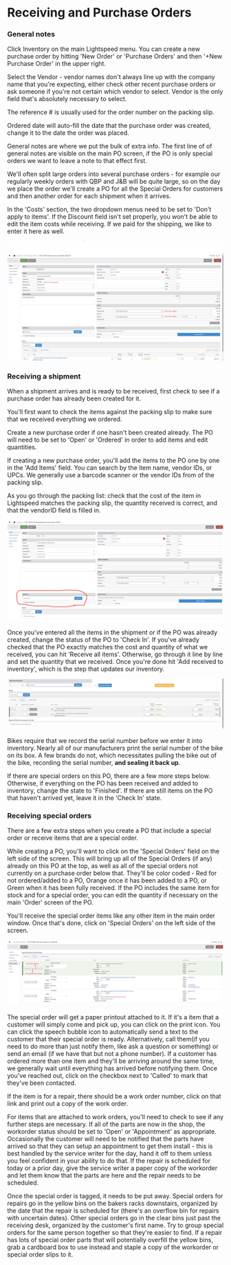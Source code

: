 # Receiving and Purchase Orders

### General notes



Click Inventory on the main Lightspeed menu. You can create a new purchase order by hitting 'New Order' or 'Purchase Orders' and then '+New Purchase Order' in the upper right.

Select the Vendor - vendor names don't always line up with the company name that you're expecting, either check other recent purchase orders or ask someone if you're not certain which vendor to select.
Vendor is the only field that's absolutely necessary to select. 

The reference # is usually used for the order number on the packing slip.

Ordered date will auto-fill the date that the purchase order was created, change it to the date the order was placed.

General notes are where we put the bulk of extra info. The first line of of general notes are visible on the main PO screen, if the PO is only special orders we want to leave a note to that effect first. 

We'll often split large orders into several purchase orders - for example our regularly weekly orders with QBP and J&B will be quite large, so on the day we place the order we'll create a PO for all the Special Orders for customers and then another order for each shipment when it arrives. 

In the 'Costs' section, the two dropdown menus need to be set to 'Don't apply to items'. If the Discount field isn't set properly, you won't be able to edit the item costs while receiving. If we paid for the shipping, we like to enter it here as well.

![image](images/receive0.png)



### Receiving a shipment

When a shipment arrives and is ready to be received, first check to see if a purchase order has already been created for it.  

You'll first want to check the items against the packing slip to make sure that we received everything we ordered.

Create a new purchase order if one hasn't been created already. The PO will need to be set to 'Open' or 'Ordered' in order to add items and edit quantities. 

If creating a new purchase order, you'll add the items to the PO one by one in the 'Add Items' field. You can search by the item name, vendor IDs, or UPCs. We generally use a barcode scanner or the vendor IDs from of the packing slip. 

As you go through the packing list: check that the cost of the item in Lightspeed matches the packing slip, the quantity received is correct, and that the vendorID field is filled in.

![image](images/receive1.png)

Once you've entered all the items in the shipment or if the PO was already created, change the status of the PO to 'Check In'. If you've already checked that the PO exactly matches the cost and quantity of what we received, you can hit 'Receive all items'. Otherwise, go through it line by line and set the quantity that we received. 
Once you're done hit 'Add received to inventory', which is the step that updates our inventory. 

![image](images/receive2.png)

Bikes require that we record the serial number before we enter it into inventory. Nearly all of our manufacturers print the serial number of the bike on its box. A few brands do not, which necessitates pulling the bike out of the bike, recording the serial number, **and sealing it back up**. 

If there are special orders on this PO, there are a few more steps below. Otherwise, if everything on the PO has been received and added to inventory, change the state to 'Finished'. If there are still items on the PO that haven't arrived yet, leave it in the 'Check In' state.

### Receiving special orders

There are a few extra steps when you create a PO that include a special order or receive items that are a special order.

While creating a PO, you'll want to click on the 'Special Orders' field on the left side of the screen. This will bring up all of the Special Orders (if any) already on this PO at the top, as well as all of the special orders not currently on a purchase order below that. They'll be color coded - Red for not ordered/added to a PO, Orange once it has been added to a PO, or Green when it has been fully received. If the PO includes the same item for stock and for a special order, you can edit the quantity if necessary on the main 'Order' screen of the PO.

You'll receive the special order items like any other item in the main order window. Once that's done, click on 'Special Orders' on the left side of the screen.

![image](images/receive3.png)

The special order will get a paper printout attached to it. If it's a item that a customer will simply come and pick up, you can click on the print icon. You can click the speech bubble icon to automatically send a text to the customer that their special order is ready. Alternatively, call them(if you need to do more than just notify them, like ask a question or something) or send an email (if we have that but not a phone number). If a customer has ordered more than one item and they'll be arriving around the same time, we generally wait until everything has arrived before notifying them. Once you've reached out, click on the checkbox next to 'Called' to mark that they've been contacted.

If the item is for a repair, there should be a work order number, click on that link and print out a copy of the work order. 

For items that are attached to work orders, you'll need to check to see if any further steps are necessary. If all of the parts are now in the shop, the workorder status should be set to 'Open' or 'Appointment' as appropriate. Occasionally the customer will need to be notified that the parts have arrived so that they can setup an appointment to get them install - this is best handled by the service writer for the day, hand it off to them unless you feel confident in your ability to do that. If the repair is scheduled for today or a prior day, give the service writer a paper copy of the workorder and let them know that the parts are here and the repair needs to be scheduled.

Once the special order is tagged, it needs to be put away. Special orders for repairs go in the yellow bins on the bakers racks downstairs, organized by the date that the repair is scheduled for (there's an overflow bin for repairs with uncertain dates). Other special orders go in the clear bins just past the receiving desk, organized by the customer's first name. Try to group special orders for the same person together so that they're easier to find. If a repair has lots of special order parts that will potentially overfill the yellow bins, grab a cardboard box to use instead and staple a copy of the workorder or special order slips to it.